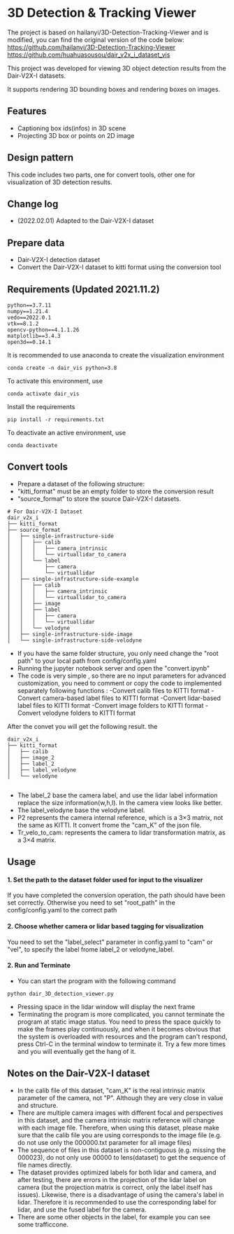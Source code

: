 # 3D Detection & Tracking Viewer
The project is based on hailanyi/3D-Detection-Tracking-Viewer and is modified, you can find the original version of the code below:
https://github.com/hailanyi/3D-Detection-Tracking-Viewer
https://github.com/huahuasousou/dair_v2x_i_dataset_vis

This project was developed for viewing 3D object detection results from the Dair-V2X-I datasets.

It supports rendering 3D bounding boxes and rendering boxes on images.

## Features

* Captioning box ids(infos) in 3D scene
* Projecting 3D box or points on 2D image  

## Design pattern
This code includes two parts, one for convert tools, other one for visualization of 3D detection results.
## Change log
* (2022.02.01) Adapted to the Dair-V2X-I dataset
## Prepare data 
* Dair-V2X-I detection dataset
* Convert the Dair-V2X-I dataset to kitti format using the conversion tool

## Requirements (Updated 2021.11.2)
```
python==3.7.11
numpy==1.21.4
vedo==2022.0.1
vtk==8.1.2
opencv-python==4.1.1.26
matplotlib==3.4.3
open3d==0.14.1
```
It is recommended to use anaconda to create the visualization environment
```
conda create -n dair_vis python=3.8
```
To activate this environment, use
```
conda activate dair_vis
```
Install the requirements
```
pip install -r requirements.txt
```
To deactivate an active environment, use
```
conda deactivate
```



## Convert tools 
* Prepare a dataset of the following structure:
* "kitti_format" must be an empty folder to store the conversion result
* "source_format" to store the source Dair-V2X-I datasets.
```
# For Dair-V2X-I Dataset  
dair_v2x_i
├── kitti_format
├── source_format
│   ├── single-infrastructure-side
│   │   ├── calib
│   │   │   ├── camera_intrinsic
│   │   │   └── virtuallidar_to_camera
│   │   └── label
│   │       ├── camera
│   │       └── virtuallidar
│   ├── single-infrastructure-side-example
│   │   ├── calib
│   │   │   ├── camera_intrinsic
│   │   │   └── virtuallidar_to_camera
│   │   ├── image
│   │   ├── label
│   │   │   ├── camera
│   │   │   └── virtuallidar
│   │   └── velodyne
│   ├── single-infrastructure-side-image
│   └── single-infrastructure-side-velodyne

```

* If you have the same folder structure, you only need change the "root path" to your local path from config/config.yaml
* Running the jupyter notebook server and open the "convert.ipynb"
* The code is very simple , so there are no input parameters for advanced customization, you need to comment or copy the code to implemented separately following functions :
-Convert calib files to KITTI format
-Convert camera-based label files to KITTI format
-Convert lidar-based label files to KITTI format
-Convert image folders to KITTI format
-Convert velodyne folders to KITTI format

After the convet you will get the following result.
the 
```      
dair_v2x_i
├── kitti_format
│   ├── calib
│   ├── image_2
│   ├── label_2
│   ├── label_velodyne
│   └── velodyne
 
```
* The label_2 base the camera label, and use the lidar label information replace the size information(w,h,l). In the camera view looks like better.
* The label_velodyne base the velodyne label.
* P2 represents the camera internal reference, which is a 3×3 matrix, not the same as KITTI. It convert frome the "cam_K" of the json file.
* Tr_velo_to_cam: represents the camera to lidar transformation matrix, as a 3×4 matrix.


## Usage
#### 1. Set the path to the dataset folder used for input to the visualizer
If you have completed the conversion operation, the path should have been set correctly. Otherwise you need to set "root_path" in the config/config.yaml to the correct path

#### 2. Choose whether camera or lidar based tagging for visualization
You need to set the "label_select" parameter in config.yaml to "cam" or "vel", to specify the label frome label_2 or velodyne_label.

#### 2. Run and Terminate
* You can start the program with the following command
```
python dair_3D_detection_viewer.py
```
* Pressing space in the lidar window will display the next frame
* Terminating the program is more complicated, you cannot terminate the program at static image status. You need to press the space quickly to make the frames play continuously, and when it becomes obvious that the system is overloaded with resources and the program can't respond, press Ctrl-C in the terminal window to terminate it. Try a few more times and you will eventually get the hang of it.

## Notes on the Dair-V2X-I dataset
* In the calib file of this dataset, "cam_K" is the real intrinsic matrix parameter of the camera, not "P". Although they are very close in value and structure.
* There are multiple camera images with different focal and perspectives in this dataset, and the camera intrinsic matrix reference will change with each image file. Therefore, when using this dataset, please make sure that the calib file you are using corresponds to the image file (e.g. do not use only the 000000.txt parameter for all image files)
* The sequence of files in this dataset is non-contiguous (e.g. missing the 000023), do not only use 00000 to lens(dataset) to get the sequence of file names directly.
* The dataset provides optimized labels for both lidar and camera, and after testing, there are errors in the projection of the lidar label on camera (but the projection matrix is correct, only the label itself has issues). Likewise, there is a disadvantage of using the camera's label in lidar. Therefore it is recommended to use the corresponding label for lidar, and use the fused label for the camera.
* There are some other objects in the label, for example you can see some trafficcone.
